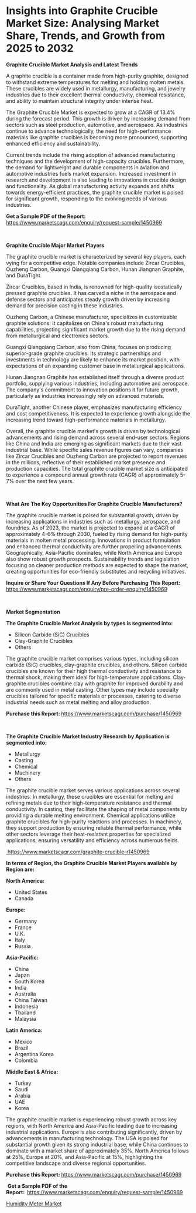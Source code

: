 <p><h1>Insights into Graphite Crucible Market Size: Analysing Market Share, Trends, and Growth from 2025 to 2032</h1></p><p><strong>Graphite Crucible Market Analysis and Latest Trends</strong></p>
<p><p>A graphite crucible is a container made from high-purity graphite, designed to withstand extreme temperatures for melting and holding molten metals. These crucibles are widely used in metallurgy, manufacturing, and jewelry industries due to their excellent thermal conductivity, chemical resistance, and ability to maintain structural integrity under intense heat.</p><p>The Graphite Crucible Market is expected to grow at a CAGR of 13.4% during the forecast period. This growth is driven by increasing demand from sectors such as steel production, automotive, and aerospace. As industries continue to advance technologically, the need for high-performance materials like graphite crucibles is becoming more pronounced, supporting enhanced efficiency and sustainability.</p><p>Current trends include the rising adoption of advanced manufacturing techniques and the development of high-capacity crucibles. Furthermore, the demand for lightweight and durable components in aviation and automotive industries fuels market expansion. Increased investment in research and development is also leading to innovations in crucible design and functionality. As global manufacturing activity expands and shifts towards energy-efficient practices, the graphite crucible market is poised for significant growth, responding to the evolving needs of various industries.</p></p>
<p><strong>Get a Sample PDF of the Report:&nbsp;</strong> <a href="https://www.marketscagr.com/enquiry/request-sample/1450969?utm_campaign=2138&utm_medium=2&utm_source=Github&utm_content=ia&utm_term=17022025&utm_id=graphite-crucible">https://www.marketscagr.com/enquiry/request-sample/1450969</a></p>
<p>&nbsp;</p>
<p><strong>Graphite Crucible Major Market Players</strong></p>
<p><p>The graphite crucible market is characterized by several key players, each vying for a competitive edge. Notable companies include Zircar Crucibles, Ouzheng Carbon, Guangxi Qiangqiang Carbon, Hunan Jiangnan Graphite, and DuraTight. </p><p>Zircar Crucibles, based in India, is renowned for high-quality isostatically pressed graphite crucibles. It has carved a niche in the aerospace and defense sectors and anticipates steady growth driven by increasing demand for precision casting in these industries. </p><p>Ouzheng Carbon, a Chinese manufacturer, specializes in customizable graphite solutions. It capitalizes on China's robust manufacturing capabilities, projecting significant market growth due to the rising demand from metallurgical and electronics sectors. </p><p>Guangxi Qiangqiang Carbon, also from China, focuses on producing superior-grade graphite crucibles. Its strategic partnerships and investments in technology are likely to enhance its market position, with expectations of an expanding customer base in metallurgical applications.</p><p>Hunan Jiangnan Graphite has established itself through a diverse product portfolio, supplying various industries, including automotive and aerospace. The company's commitment to innovation positions it for future growth, particularly as industries increasingly rely on advanced materials.</p><p>DuraTight, another Chinese player, emphasizes manufacturing efficiency and cost competitiveness. It is expected to experience growth alongside the increasing trend toward high-performance materials in metallurgy.</p><p>Overall, the graphite crucible market's growth is driven by technological advancements and rising demand across several end-user sectors. Regions like China and India are emerging as significant markets due to their vast industrial base. While specific sales revenue figures can vary, companies like Zircar Crucibles and Ouzheng Carbon are projected to report revenues in the millions, reflective of their established market presence and production capacities. The total graphite crucible market size is anticipated to experience a compound annual growth rate (CAGR) of approximately 5-7% over the next few years.</p></p>
<p>&nbsp;</p>
<p><strong>What Are The Key Opportunities For Graphite Crucible Manufacturers?</strong></p>
<p><p>The graphite crucible market is poised for substantial growth, driven by increasing applications in industries such as metallurgy, aerospace, and foundries. As of 2023, the market is projected to expand at a CAGR of approximately 4-6% through 2030, fueled by rising demand for high-purity materials in molten metal processing. Innovations in product formulation and enhanced thermal conductivity are further propelling advancements. Geographically, Asia-Pacific dominates, while North America and Europe also show robust growth prospects. Sustainability trends and legislation focusing on cleaner production methods are expected to shape the market, creating opportunities for eco-friendly substitutes and recycling initiatives.</p></p>
<p><strong>Inquire or Share Your Questions If Any Before Purchasing This Report:</strong> <a href="https://www.marketscagr.com/enquiry/pre-order-enquiry/1450969?utm_campaign=2138&utm_medium=2&utm_source=Github&utm_content=ia&utm_term=17022025&utm_id=graphite-crucible">https://www.marketscagr.com/enquiry/pre-order-enquiry/1450969</a></p>
<p>&nbsp;</p>
<p><strong>Market Segmentation</strong></p>
<p><strong>The Graphite Crucible Market Analysis by types is segmented into:</strong></p>
<p><ul><li>Silicon Carbide (SiC) Crucibles</li><li>Clay-Graphite Crucibles</li><li>Others</li></ul></p>
<p><p>The graphite crucible market comprises various types, including silicon carbide (SiC) crucibles, clay-graphite crucibles, and others. Silicon carbide crucibles are known for their high thermal conductivity and resistance to thermal shock, making them ideal for high-temperature applications. Clay-graphite crucibles combine clay with graphite for improved durability and are commonly used in metal casting. Other types may include specialty crucibles tailored for specific materials or processes, catering to diverse industrial needs such as metal melting and alloy production.</p></p>
<p><strong>Purchase this Report:&nbsp;</strong><a href="https://www.marketscagr.com/purchase/1450969?utm_campaign=2138&utm_medium=2&utm_source=Github&utm_content=ia&utm_term=17022025&utm_id=graphite-crucible">https://www.marketscagr.com/purchase/1450969</a></p>
<p>&nbsp;</p>
<p><strong>The Graphite Crucible Market Industry Research by Application is segmented into:</strong></p>
<p><ul><li>Metallurgy</li><li>Casting</li><li>Chemical</li><li>Machinery</li><li>Others</li></ul></p>
<p><p>The graphite crucible market serves various applications across several industries. In metallurgy, these crucibles are essential for melting and refining metals due to their high-temperature resistance and thermal conductivity. In casting, they facilitate the shaping of metal components by providing a durable melting environment. Chemical applications utilize graphite crucibles for high-purity reactions and processes. In machinery, they support production by ensuring reliable thermal performance, while other sectors leverage their heat-resistant properties for specialized applications, ensuring versatility and efficiency across numerous fields.</p></p>
<p><a href="https://www.marketscagr.com/graphite-crucible-r1450969?utm_campaign=2138&utm_medium=2&utm_source=Github&utm_content=ia&utm_term=17022025&utm_id=graphite-crucible">&nbsp;https://www.marketscagr.com/graphite-crucible-r1450969</a></p>
<p><strong>In terms of Region, the Graphite Crucible Market Players available by Region are:</strong></p>
<p>
    <p> <strong> North America: </strong>
        <ul>
            <li>United States</li>
            <li>Canada</li>
        </ul>
        </p> 
    <p> <strong> Europe: </strong>
        <ul>
            <li>Germany</li>
            <li>France</li>
            <li>U.K.</li>
            <li>Italy</li>
            <li>Russia</li>
        </ul>
        </p> 
    <p> <strong> Asia-Pacific: </strong>
        <ul>
            <li>China</li>
            <li>Japan</li>
            <li>South Korea</li>
            <li>India</li>
            <li>Australia</li>
            <li>China Taiwan</li>
            <li>Indonesia</li>
            <li>Thailand</li>
            <li>Malaysia</li>
        </ul>
        </p> 
    <p> <strong> Latin America: </strong>
        <ul>
            <li>Mexico</li>
            <li>Brazil</li>
            <li>Argentina Korea</li>
            <li>Colombia</li>
        </ul>
        </p> 
    <p> <strong> Middle East & Africa: </strong>
        <ul>
            <li>Turkey</li>
            <li>Saudi</li>
            <li>Arabia</li>
            <li>UAE</li>
            <li>Korea</li>
        </ul>
    </p>
    </p>
<p><p>The graphite crucible market is experiencing robust growth across key regions, with North America and Asia-Pacific leading due to increasing industrial applications. Europe is also contributing significantly, driven by advancements in manufacturing technology. The USA is poised for substantial growth given its strong industrial base, while China continues to dominate with a market share of approximately 35%. North America follows at 25%, Europe at 20%, and Asia-Pacific at 15%, highlighting the competitive landscape and diverse regional opportunities.</p></p>
<p><strong>Purchase this Report: </strong><a href="https://www.marketscagr.com/purchase/1450969?utm_campaign=2138&utm_medium=2&utm_source=Github&utm_content=ia&utm_term=17022025&utm_id=graphite-crucible">https://www.marketscagr.com/purchase/1450969</a></p>
<p>&nbsp;<strong>Get a Sample PDF of the Report:&nbsp;&nbsp;</strong><a href="https://www.marketscagr.com/enquiry/request-sample/1450969?utm_campaign=2138&utm_medium=2&utm_source=Github&utm_content=ia&utm_term=17022025&utm_id=graphite-crucible">https://www.marketscagr.com/enquiry/request-sample/1450969</a></p>
<p><strong></strong></p>
<p><p><a href="https://github.com/joannesouthgate/Market-Research-Report-List-5/blob/main/humidity-meter-market.md?utm_campaign=2138&utm_medium=2&utm_source=Github&utm_content=ia&utm_term=17022025&utm_id=graphite-crucible">Humidity Meter Market</a></p></p>